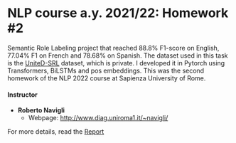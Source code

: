 # NLP course a.y. 2021/22: Homework #2

Semantic Role Labeling project that reached 88.8% F1-score on English, 77.04% F1 on French and 78.68% on Spanish. The dataset used in this task is the [UniteD-SRL](https://github.com/SapienzaNLP/united-srl) dataset, which is private. I developed it in Pytorch using Transformers, BiLSTMs and pos embeddings. This was the second homework of the NLP 2022 course at Sapienza University of Rome.

#### Instructor

* **Roberto Navigli**
  * Webpage: http://www.diag.uniroma1.it/~navigli/

For more details, read the [Report](report.pdf)
